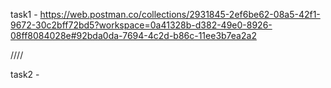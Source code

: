 task1 - https://web.postman.co/collections/2931845-2ef6be62-08a5-42f1-9672-30c2bff72bd5?workspace=0a41328b-d382-49e0-8926-08ff8084028e#92bda0da-7694-4c2d-b86c-11ee3b7ea2a2

////

task2 - 